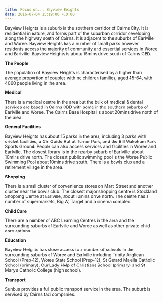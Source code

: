```yaml
---
title: Focus on... Bayview Heights
date: 2016-07-04 15:19:00 +10:00
---
```


Bayview Heights is a suburb in the southern corridor of Cairns City. It is residential in nature, and forms part of the suburban corridor developing along the highway south of Cairns. It is adjacent to the suburbs of Earlville and Woree. Bayview Heights has a number of small parks however residents access the majority of community and essential services in Woree and Earlville. Bayview Heights is about 15mins drive south of Cairns CBD.

**The People**

The population of Bayview Heights is characterised by a higher than average proportion of couples with no children families, aged 45-64, with 4060 people living in the area.

**Medical**

There is a medical centre in the area but the bulk of medical & dental services are based in Cairns CBD with some in the southern suburbs of Earlville and Woree. The Cairns Base Hospital is about 20mins drive north of the area.

**General Facilities**

Bayview Heights has about 15 parks in the area, including 3 parks with cricket facilities, a Girl Guide Hut at Turner Park, and the Bill Wakeham Park Sports Ground. People can also access services and facilities in Woree and Earlville. The closest library is in the nearby suburb of Earlville, about 10mins drive north. The closest public swimming pool is the Woree Public Swimming Pool about 10mins drive south. There is a bowls club and a retirement village in the area.

**Shopping**

There is a small cluster of convenience stores on Marti Street and another cluster near the bowls club. The closest major shopping centre is Stockland Shopping Centre at Earlville, about 10mins drive north. The centre has a number of supermarkets, Big W, Target and a cinema complex.

**Child Care**

There are a number of ABC Learning Centres in the area and the surrounding suburbs of Earlville and Woree as well as other private child care options.

**Education**

Bayview Heights has close access to a number of schools in the surrounding suburbs of Woree and Earlville including Trinity Anglican School (Prep-12), Woree State School (Prep-12), St Gerard Majella Catholic School (primary), Our Lady Help of Christians School (primary) and St Mary’s Catholic College (high school).

**Transport**

Sunbus provides a full public transport service in the area. The suburb is serviced by Cairns taxi companies.
